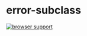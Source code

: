 # error-subclass

[![browser support](https://ci.testling.com/spudly/error-subclass.png)
](https://ci.testling.com/spudly/error-subclass)
